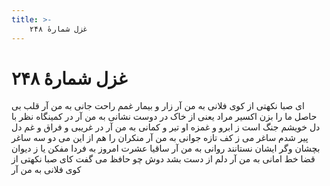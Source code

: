```yaml
---
title: >-
    غزل شمارهٔ ۲۴۸
---
```

# غزل شمارهٔ ۲۴۸

ای صبا نکهتی از کوی فلانی به من آر
زار و بیمار غمم راحت جانی به من آر
قلب بی حاصل ما را بزن اکسیر مراد
یعنی از خاک در دوست نشانی به من آر
در کمینگاه نظر با دل خویشم جنگ است
ز ابرو و غمزه او تیر و کمانی به من آر
در غریبی و فراق و غم دل پیر شدم
ساغر می ز کف تازه جوانی به من آر
منکران را هم از این می دو سه ساغر بچشان
وگر ایشان نستانند روانی به من آر
ساقیا عشرت امروز به فردا مفکن
یا ز دیوان قضا خط امانی به من آر
دلم از دست بشد دوش چو حافظ می گفت
کای صبا نکهتی از کوی فلانی به من آر
